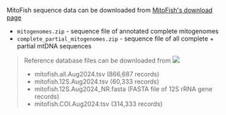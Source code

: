 MitoFish sequence data can be downloaded from [MitoFish's download page](http://mitofish.aori.u-tokyo.ac.jp/download/)

* `mitogenomes.zip` - sequence file of annotated complete mitogenomes
* `complete_partial_mitogenomes.zip` - sequence file of all complete + partial mtDNA sequences

> Reference database files can be downloaded from [<img src=https://zenodo.org/badge/DOI/10.5281/zenodo.13286432.svg>](https://doi.org/10.5281/zenodo.13286432)
> - mitofish.all.Aug2024.tsv (866,687 records)
> - mitofish.12S.Aug2024.tsv (60,333 records)
> - mitofish.12S.Aug2024_NR.fasta (FASTA file of 12S rRNA gene records)
> - mitofish.COI.Aug2024.tsv (314,333 records)
